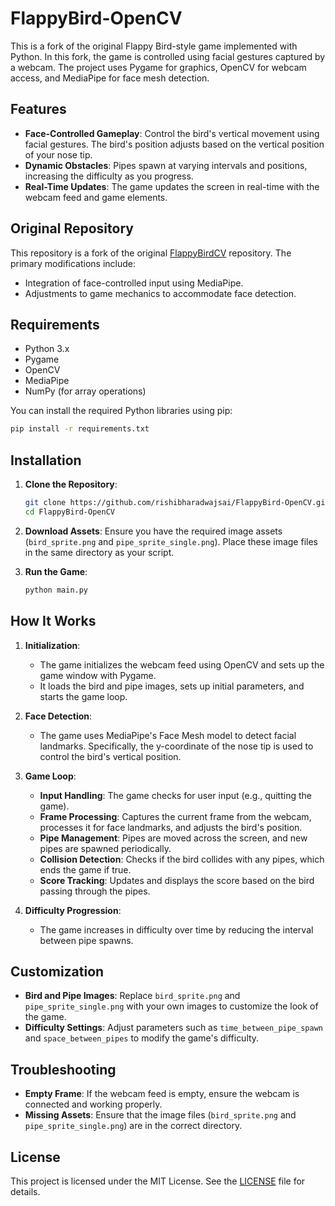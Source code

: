 # FlappyBird-OpenCV

This is a fork of the original Flappy Bird-style game implemented with Python. In this fork, the game is controlled using facial gestures captured by a webcam. The project uses Pygame for graphics, OpenCV for webcam access, and MediaPipe for face mesh detection.

## Features

- **Face-Controlled Gameplay**: Control the bird's vertical movement using facial gestures. The bird's position adjusts based on the vertical position of your nose tip.
- **Dynamic Obstacles**: Pipes spawn at varying intervals and positions, increasing the difficulty as you progress.
- **Real-Time Updates**: The game updates the screen in real-time with the webcam feed and game elements.

## Original Repository

This repository is a fork of the original [FlappyBirdCV](https://github.com/pr28416/FlappyBirdCV) repository. The primary modifications include:

- Integration of face-controlled input using MediaPipe.
- Adjustments to game mechanics to accommodate face detection.

## Requirements

- Python 3.x
- Pygame
- OpenCV
- MediaPipe
- NumPy (for array operations)

You can install the required Python libraries using pip:

```bash
pip install -r requirements.txt
```

## Installation

1. **Clone the Repository**:
   
   ```bash
   git clone https://github.com/rishibharadwajsai/FlappyBird-OpenCV.git
   cd FlappyBird-OpenCV
   ```

2. **Download Assets**: Ensure you have the required image assets (`bird_sprite.png` and `pipe_sprite_single.png`). Place these image files in the same directory as your script.

3. **Run the Game**:

   ```bash
   python main.py
   ```

## How It Works

1. **Initialization**:
   - The game initializes the webcam feed using OpenCV and sets up the game window with Pygame.
   - It loads the bird and pipe images, sets up initial parameters, and starts the game loop.

2. **Face Detection**:
   - The game uses MediaPipe's Face Mesh model to detect facial landmarks. Specifically, the y-coordinate of the nose tip is used to control the bird's vertical position.

3. **Game Loop**:
   - **Input Handling**: The game checks for user input (e.g., quitting the game).
   - **Frame Processing**: Captures the current frame from the webcam, processes it for face landmarks, and adjusts the bird's position.
   - **Pipe Management**: Pipes are moved across the screen, and new pipes are spawned periodically.
   - **Collision Detection**: Checks if the bird collides with any pipes, which ends the game if true.
   - **Score Tracking**: Updates and displays the score based on the bird passing through the pipes.

4. **Difficulty Progression**:
   - The game increases in difficulty over time by reducing the interval between pipe spawns.

## Customization

- **Bird and Pipe Images**: Replace `bird_sprite.png` and `pipe_sprite_single.png` with your own images to customize the look of the game.
- **Difficulty Settings**: Adjust parameters such as `time_between_pipe_spawn` and `space_between_pipes` to modify the game's difficulty.

## Troubleshooting

- **Empty Frame**: If the webcam feed is empty, ensure the webcam is connected and working properly.
- **Missing Assets**: Ensure that the image files (`bird_sprite.png` and `pipe_sprite_single.png`) are in the correct directory.

## License

This project is licensed under the MIT License. See the [LICENSE](LICENSE) file for details.
